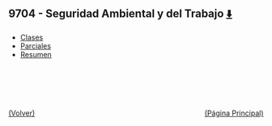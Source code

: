 
<html>
<body>
<h2>9704 - Seguridad Ambiental y del Trabajo <a href="https://downgit.github.io/#/home?url=https://github.com/Apuntes-FIUBA/Apuntes-Electronica/tree/main/97 - Ambiente y Trabajo/9704 - Seguridad Ambiental y del Trabajo" style="font-size:20px">  ⬇️ </a></h2>
<ul>
    <li><a href="Clases">Clases</a></li>
    <li><a href="Parciales">Parciales</a></li>
    <li><a href="Resumen">Resumen</a></li>
</ul>
</body>
</html>






<br><br><br><br><br><a href="../" style="float: left">(Volver)</a> <a href="https://apuntes-fiuba.github.io/Apuntes-Electronica" style="float: right">(Página Principal)</a>

